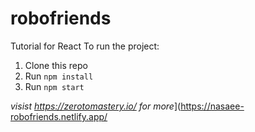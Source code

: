 # robofriends
Tutorial for React
To run the project:

1. Clone this repo
2. Run `npm install`
3. Run `npm start`

*visist https://zerotomastery.io/ for more*](https://nasaee-robofriends.netlify.app/
